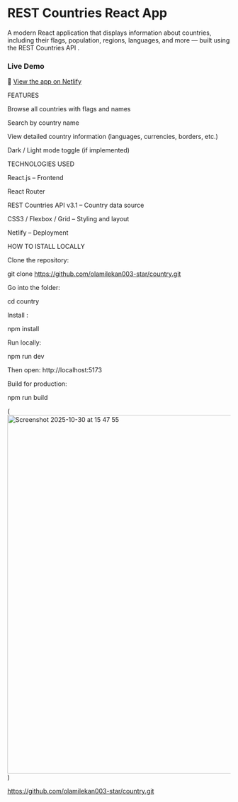 
# REST Countries React App

A modern React application that displays information about countries, including their flags, population, regions, languages, and more — built using the REST Countries API
.


###  Live Demo
🔗 [View the app on Netlify](https://olacountry.netlify.app/)



FEATURES

 Browse all countries with flags and names

 Search by country name

 View detailed country information (languages, currencies, borders, etc.)

 Dark / Light mode toggle (if implemented)


TECHNOLOGIES USED

React.js – Frontend 

React Router 

REST Countries API v3.1 – Country data source

CSS3 / Flexbox / Grid – Styling and layout

Netlify – Deployment

HOW TO ISTALL LOCALLY

Clone the repository:

git clone https://github.com/olamilekan003-star/country.git


Go into the folder:

cd country


Install :

npm install


Run locally:

npm run dev


Then open:
http://localhost:5173

Build for production:

npm run build

(<img width="1436" height="809" alt="Screenshot 2025-10-30 at 15 47 55" src="https://github.com/user-attachments/assets/6361bab8-5385-42dd-a636-57815b5cc26d" />)

https://github.com/olamilekan003-star/country.git

